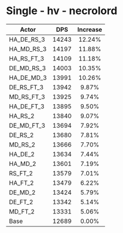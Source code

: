 # Single - hv - necrolord
| Actor | DPS | Increase |
|---|:---:|:---:|
|HA_DE_RS_3|14243|12.24%|
|HA_MD_RS_3|14197|11.88%|
|HA_RS_FT_3|14109|11.18%|
|DE_MD_RS_3|14003|10.35%|
|HA_DE_MD_3|13991|10.26%|
|DE_RS_FT_3|13942|9.87%|
|MD_RS_FT_3|13925|9.74%|
|HA_DE_FT_3|13895|9.50%|
|HA_RS_2|13840|9.07%|
|DE_MD_FT_3|13694|7.92%|
|DE_RS_2|13680|7.81%|
|MD_RS_2|13666|7.70%|
|HA_DE_2|13634|7.44%|
|HA_MD_2|13601|7.19%|
|RS_FT_2|13579|7.01%|
|HA_FT_2|13479|6.22%|
|DE_MD_2|13424|5.79%|
|DE_FT_2|13342|5.14%|
|MD_FT_2|13331|5.06%|
|Base|12689|0.00%|
